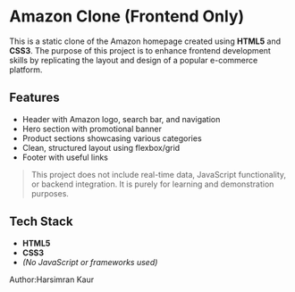 # Amazon Clone (Frontend Only)

This is a static clone of the Amazon homepage created using **HTML5** and **CSS3**. The purpose of this project is to enhance frontend development skills by replicating the layout and design of a popular e-commerce platform.


##  Features

-  Header with Amazon logo, search bar, and navigation
-  Hero section with promotional banner
-  Product sections showcasing various categories
-  Clean, structured layout using flexbox/grid
-  Footer with useful links

>  This project does not include real-time data, JavaScript functionality, or backend integration. It is purely for learning and demonstration purposes.


##  Tech Stack

- **HTML5**
- **CSS3**
- *(No JavaScript or frameworks used)*

Author:Harsimran Kaur
